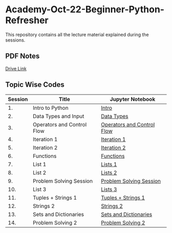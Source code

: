 # Academy-Oct-22-Beginner-Python-Refresher

This repository contains all the lecture material explained during the sessions.

## PDF Notes
[Drive Link](https://drive.google.com/drive/folders/1P5UGVlFt5m2PBzdFs7ojsDhJtsTELbXh?usp=sharing)

## Topic Wise Codes
| Session | Title | Jupyter Notebook |
|---------|-------|-------------|
| 1. | Intro to Python | [Intro](Intro.ipynb) |
| 2. | Data Types and Input | [Data Types](Lecture_1.ipynb) |
| 3. | Operators and Control Flow | [Operators and Control Flow](Lecture_2.ipynb) |
| 4. | Iteration 1 | [Iteration 1](Lecture_4.ipynb) |
| 5. | Iteration 2 | [Iteration 2](Lecture_5.ipynb) |
| 6. | Functions | [Functions](Lecture_6.ipynb) |
| 7. | List 1 | [Lists 1](Lecture_7.ipynb) |
| 8. | List 2 | [Lists 2](Lecture_8.ipynb) |
| 9. | Problem Solving Session | [Problem Solving Session](https://docs.google.com/document/d/1rS3NCjJmlf0XeRUd63tUDx1Rh9YDZkwfJ-dEYAg0hGU/edit?usp=sharing) |
| 10. | List 3 | [Lists 3](Lecture_9.ipynb) |
| 11. | Tuples + Strings 1 | [Tuples + Strings 1](Lecture_10.ipynb) |
| 12. | Strings 2 | [Strings 2](Lecture_11.ipynb) |
| 13. | Sets and Dictionaries | [Sets and Dictionaries](Lecture_12.ipynb) |
| 14. | Problem Solving 2 | [Problem Solving 2](PS_2.ipynb) |
